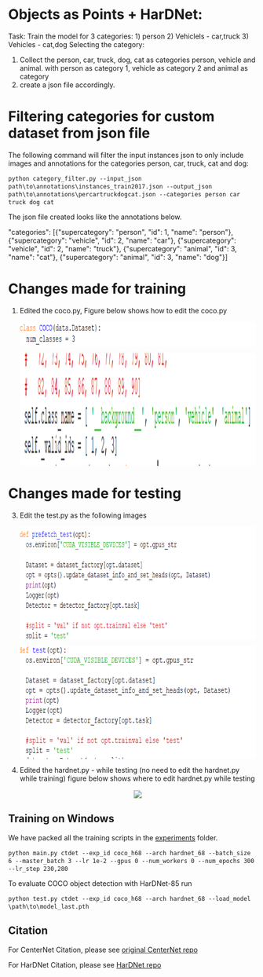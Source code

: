 # Objects as Points + HarDNet:
Task: Train the model for 3 categories: 1) person 2) Vehiclels - car,truck 3) Vehicles - cat,dog
Selecting the category:
1. Collect the person, car, truck, dog, cat as categories person, vehicle and animal. with person as category 1, vehicle as category 2 and animal as category 
2. create a json file accordingly.


# Filtering categories for custom dataset from json file 

The following command will filter the input instances json to only include images and annotations for the categories person, car, truck, cat and dog: 
~~~
python category_filter.py --input_json path\to\annotations\instances_train2017.json --output_json path\to\annotations\percartruckdogcat.json --categories person car truck dog cat
~~~
The json file created looks like the annotations below.

"categories": [{"supercategory": "person", "id": 1, "name": "person"}, {"supercategory": "vehicle", "id": 2, "name": "car"}, {"supercategory": "vehicle", "id": 2, "name": "truck"}, {"supercategory": "animal", "id": 3, "name": "cat"}, {"supercategory": "animal", "id": 3, "name": "dog"}]

# Changes made for training
1. Edited the coco.py, 
   Figure below shows how to edit the coco.py
   <p align="center"> <img src='readme/coco1.png' align="center" height="50px" width= "700px"> 
   <p align="center"> <img src='readme/coco2.png' align="center" height="230px"> 
    
# Changes made for testing   
3. Edit the test.py as the following images   
   <p align="center"> <img src='readme/prefetch_test.png' align="center" height="230px">
   <p align="center"> <img src='readme/test.png' align="center" height="230px">   
4. Edited the hardnet.py - while testing (no need to edit the hardnet.py while training)
   figure below shows where to edit hardnet.py while testing
   <p align="center"> <img src='readme/hard_posttraining.png' align="center" height="230px"> 



## Training on Windows

We have packed all the training scripts in the [experiments](../experiments) folder.

~~~
python main.py ctdet --exp_id coco_h68 --arch hardnet_68 --batch_size 6 --master_batch 3 --lr 1e-2 --gpus 0 --num_workers 0 --num_epochs 300 --lr_step 230,280
~~~

To evaluate COCO object detection with HarDNet-85
run

~~~
python test.py ctdet --exp_id coco_h68 --arch hardnet_68 --load_model \path\to\model_last.pth
~~~



  

## Citation

For CenterNet Citation, please see [original CenterNet repo](https://github.com/xingyizhou/CenterNet)

For HarDNet Citation, please see [HarDNet repo](https://github.com/PingoLH/Pytorch-HarDNet)
